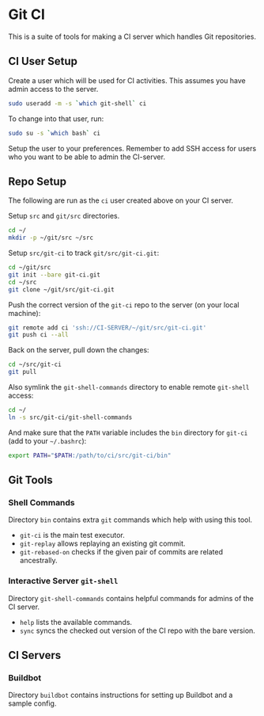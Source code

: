 Git CI
======

This is a suite of tools for making a CI server which handles Git repositories.

CI User Setup
-------------

Create a user which will be used for CI activities.
This assumes you have admin access to the server.

```sh
sudo useradd -m -s `which git-shell` ci
```

To change into that user, run:

```sh
sudo su -s `which bash` ci
```

Setup the user to your preferences.
Remember to add SSH access for users who you want to be able to admin the CI-server.

Repo Setup
----------

The following are run as the `ci` user created above on your CI server.

Setup `src` and `git/src` directories.

```sh
cd ~/
mkdir -p ~/git/src ~/src
```

Setup `src/git-ci` to track `git/src/git-ci.git`:

```sh
cd ~/git/src
git init --bare git-ci.git
cd ~/src
git clone ~/git/src/git-ci.git
```

Push the correct version of the `git-ci` repo to the server (on your local machine):

```sh
git remote add ci 'ssh://CI-SERVER/~/git/src/git-ci.git'
git push ci --all
```

Back on the server, pull down the changes:

```sh
cd ~/src/git-ci
git pull
```

Also symlink the `git-shell-commands` directory to enable remote `git-shell` access:

```sh
cd ~/
ln -s src/git-ci/git-shell-commands
```

And make sure that the `PATH` variable includes the `bin` directory for `git-ci` (add to your `~/.bashrc`):

```sh
export PATH="$PATH:/path/to/ci/src/git-ci/bin"
```

Git Tools
---------

### Shell Commands

Directory `bin` contains extra `git` commands which help with using this tool.

-   `git-ci` is the main test executor.
-   `git-replay` allows replaying an existing git commit.
-   `git-rebased-on` checks if the given pair of commits are related ancestrally.

### Interactive Server `git-shell`

Directory `git-shell-commands` contains helpful commands for admins of the CI server.

-   `help` lists the available commands.
-   `sync` syncs the checked out version of the CI repo with the bare version.

CI Servers
----------

### Buildbot

Directory `buildbot` contains instructions for setting up Buildbot and a sample config.
